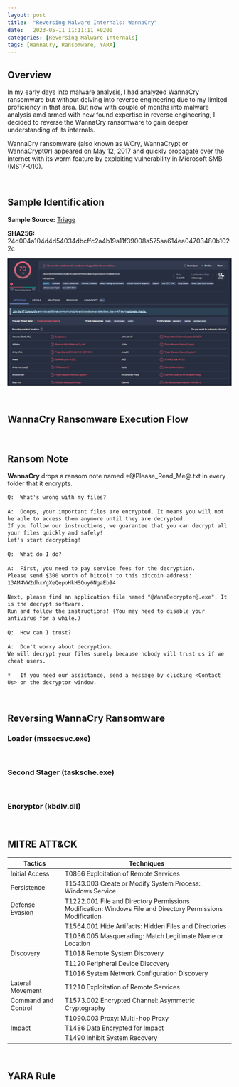 ```yaml
---
layout:	post
title:  "Reversing Malware Internals: WannaCry"
date:   2023-05-11 11:11:11 +0200
categories: [Reversing Malware Internals]
tags: [WannaCry, Ransomware, YARA]
---
```


## Overview

In my early days into malware analysis, I had analyzed WannaCry ransomware but without delving into reverse engineering due to my limited proficiency in that area. But now with couple of months into malware analysis amd armed with new found expertise in reverse engineering, I decided to reverse the WannaCry ransomware to gain deeper understanding of its internals.

WannaCry ransomware (also known as WCry, WannaCrypt or WannaCrypt0r) appeared on May 12, 2017 and quickly propagate over the internet with its worm feature by exploiting vulnerability in Microsoft SMB (MS17-010).

<br>

## Sample Identification

**Sample Source:** [Triage](https://tria.ge/200320-7j5lhpc5fj)

**SHA256:** 24d004a104d4d54034dbcffc2a4b19a11f39008a575aa614ea04703480b1022c

![VirusTotal Result](/images/2023-05-11-Reversing-Malware-Internals-WannaCry/1.png)

<br>

## WannaCry Ransomware Execution Flow


<br>

## Ransom Note

**WannaCry** drops a ransom note named *@Please_Read_Me@.txt in every folder that it encrypts. 

    Q:  What's wrong with my files?
    
    A:  Ooops, your important files are encrypted. It means you will not be able to access them anymore until they are decrypted.
    If you follow our instructions, we guarantee that you can decrypt all your files quickly and safely!
    Let's start decrypting!
    
    Q:  What do I do?
    
    A:  First, you need to pay service fees for the decryption.
    Please send $300 worth of bitcoin to this bitcoin address: 13AM4VW2dhxYgXeQepoHkHSQuy6NgaEb94

    Next, please find an application file named "@WanaDecryptor@.exe". It is the decrypt software.
    Run and follow the instructions! (You may need to disable your antivirus for a while.)
    
    Q:  How can I trust? 
     
    A:  Don't worry about decryption.
    We will decrypt your files surely because nobody will trust us if we cheat users. 
     
    *   If you need our assistance, send a message by clicking <Contact Us> on the decryptor window.
 
<br>

## Reversing WannaCry Ransomware

### Loader (mssecsvc.exe)



<br>

### Second Stager (tasksche.exe)



<br>

### Encryptor (kbdlv.dll)



<br>

## MITRE ATT&CK

|  Tactics|Techniques  |
|--|--|
| Initial Access | T0866 Exploitation of Remote Services |
| Persistence | T1543.003 Create or Modify System Process:  Windows Service |
| Defense Evasion | T1222.001 File and Directory Permissions Modification:  Windows File and Directory Permissions Modification |
|  | T1564.001 Hide Artifacts:  Hidden Files and Directories |
|  | T1036.005 Masquerading: Match Legitimate Name or Location |
| Discovery | T1018 Remote System Discovery |
|  | T1120 Peripheral Device Discovery |
|  | T1016 System Network Configuration Discovery |
| Lateral Movement | T1210 Exploitation of Remote Services |
| Command and Control | T1573.002 Encrypted Channel:  Asymmetric Cryptography |
|  | T1090.003 Proxy: Multi-hop Proxy |
| Impact | T1486 Data Encrypted for Impact |
|  | T1490 Inhibit System Recovery |

<br>

## YARA Rule


<br>
